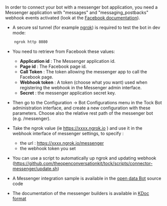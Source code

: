 In order to connect your bot with a messenger bot application, you need a Messenger application with "messages" and "messaging_postbacks" webhook events activated (look at the [Facebook documentation](https://developers.facebook.com/docs/messenger-platform/guides/quick-start)). 

* A secure ssl tunnel (for example [ngrok](https://ngrok.com/)) is required to test the bot in dev mode:

```sh 
    ngrok http 8080
``` 

* You need to retrieve from Facebook these values:

    * **Application id** : The Messenger application id.  
    * **Page id** : The Facebook page id.
    * **Call Token** : The token allowing the messenger app to call the Facebook page.
    * **Webhook token** : A token (choose what you want) used when registering the webhook in the Messenger admin interface.
    * **Secret** : the messenger application secret key.

* Then go to the Configuration -> Bot Configurations menu in the Tock Bot administration interface,
 and create a new configuration with these parameters. Choose also the relative rest path of the messenger bot (e.g. /messenger). 

* Take the ngrok value (ie  https://xxxx.ngrok.io ) and use it in the webhook interface of messenger settings, to specify :
   * the url : https://xxxx.ngrok.io/messenger
   * the webhook token you set
   
* You can use a script to automatically up ngrok and updating webhook (https://github.com/theopenconversationkit/tock/scripts/connector-messenger/update.sh)

* A Messenger integration sample is available in the [open data Bot](https://github.com/theopenconversationkit/tock-bot-open-data) source code

* The documentation of the messenger builders is available in [KDoc format](https://theopenconversationkit.github.io/tock/dokka/tock/ai.tock.bot.connector.messenger/index.html)
